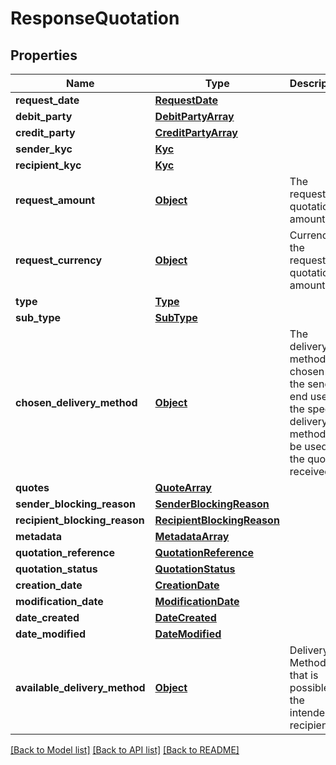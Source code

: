 # ResponseQuotation

## Properties
Name | Type | Description | Notes
------------ | ------------- | ------------- | -------------
**request_date** | [**RequestDate**](RequestDate.md) |  | 
**debit_party** | [**DebitPartyArray**](DebitPartyArray.md) |  | 
**credit_party** | [**CreditPartyArray**](CreditPartyArray.md) |  | 
**sender_kyc** | [**Kyc**](Kyc.md) |  | [optional] 
**recipient_kyc** | [**Kyc**](Kyc.md) |  | [optional] 
**request_amount** | [**Object**](Object.md) | The requested quotation amount. | 
**request_currency** | [**Object**](Object.md) | Currency of the requested quotation amount | 
**type** | [**Type**](Type.md) |  | [optional] 
**sub_type** | [**SubType**](SubType.md) |  | [optional] 
**chosen_delivery_method** | [**Object**](Object.md) | The delivery method chosen by the sending end user as the specific delivery method to be used in the quotes received. | [optional] 
**quotes** | [**QuoteArray**](QuoteArray.md) |  | [optional] 
**sender_blocking_reason** | [**SenderBlockingReason**](SenderBlockingReason.md) |  | [optional] 
**recipient_blocking_reason** | [**RecipientBlockingReason**](RecipientBlockingReason.md) |  | [optional] 
**metadata** | [**MetadataArray**](MetadataArray.md) |  | [optional] 
**quotation_reference** | [**QuotationReference**](QuotationReference.md) |  | 
**quotation_status** | [**QuotationStatus**](QuotationStatus.md) |  | [optional] 
**creation_date** | [**CreationDate**](CreationDate.md) |  | [optional] 
**modification_date** | [**ModificationDate**](ModificationDate.md) |  | [optional] 
**date_created** | [**DateCreated**](DateCreated.md) |  | [optional] 
**date_modified** | [**DateModified**](DateModified.md) |  | [optional] 
**available_delivery_method** | [**Object**](Object.md) | Delivery Method that is possible for the intended recipient. | [optional] 

[[Back to Model list]](../README.md#documentation-for-models) [[Back to API list]](../README.md#documentation-for-api-endpoints) [[Back to README]](../README.md)

